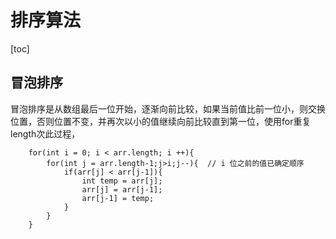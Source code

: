 # 排序算法

[toc]

## 冒泡排序

冒泡排序是从数组最后一位开始，逐渐向前比较，如果当前值比前一位小，则交换位置，否则位置不变，并再次以小的值继续向前比较直到第一位，使用for重复length次此过程，

```
    for(int i = 0; i < arr.length; i ++){
        for(int j = arr.length-1;j>i;j--){  // i 位之前的值已确定顺序
            if(arr[j] < arr[j-1]){
                int temp = arr[j];
                arr[j] = arr[j-1];
                arr[j-1] = temp;
            }
        }
    }
```